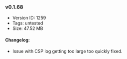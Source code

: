 ### v0.1.68

*   Version ID: 1259
*   Tags: untested
*   Size: 47.52 MB

#### Changelog:

*   Issue with CSP log getting too large too quickly fixed.
